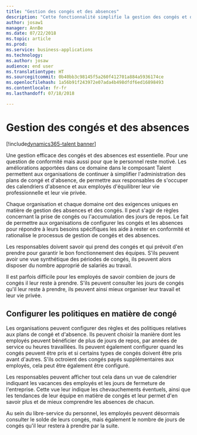 ```yaml
---
title: "Gestion des congés et des absences"
description: "Cette fonctionnalité simplifie la gestion des congés et des absences dans Talent."
author: josaw1
manager: AnnBe
ms.date: 07/22/2018
ms.topic: article
ms.prod: 
ms.service: business-applications
ms.technology: 
ms.author: josaw
audience: end user
ms.translationtype: HT
ms.sourcegitcommit: 0b40bb3c98145f5a260f412701a884a5936174ce
ms.openlocfilehash: 1a56b91f243972e07ada4b498dfdf6ed16898493
ms.contentlocale: fr-fr
ms.lasthandoff: 07/18/2018

---
```


# <a name="leave-and-absence-management"></a>Gestion des congés et des absences

[!include[dynamics365-talent banner](../includes/dynamics365-talent.md)]

Une gestion efficace des congés et des absences est essentielle. Pour une question de conformité mais aussi pour que le personnel reste motivé. Les améliorations apportées dans ce domaine dans le composant Talent permettent aux organisations de continuer à simplifier l'administration des plans de congé et d'absence, de permettre aux responsables de s'occuper des calendriers d'absence et aux employés d'équilibrer leur vie professionnelle et leur vie privée.

Chaque organisation et chaque domaine ont des exigences uniques en matière de gestion des absences et des congés. Il peut s'agir de règles concernant la prise de congés ou l'accumulation des jours de repos. Le fait de permettre aux organisations de configurer les congés et les absences pour répondre à leurs besoins spécifiques les aide à rester en conformité et rationalise le processus de gestion de congés et des absences.

Les responsables doivent savoir qui prend des congés et qui prévoit d'en prendre pour garantir le bon fonctionnement des équipes. S'ils peuvent avoir une vue synthétique des périodes de congés, ils peuvent alors disposer du nombre approprié de salariés au travail. 

Il est parfois difficile pour les employés de savoir combien de jours de congés il leur reste à prendre. S'ils peuvent consulter les jours de congés qu'il leur reste à prendre, ils peuvent ainsi mieux organiser leur travail et leur vie privée. 

## <a name="configure-time-off-policies"></a>Configurer les politiques en matière de congé

Les organisations peuvent configurer des règles et des politiques relatives aux plans de congé et d'absence. Ils peuvent choisir la manière dont les employés peuvent bénéficier de plus de jours de repos, par années de service ou heures travaillées. Ils peuvent également configurer quand les congés peuvent être pris et si certains types de congés doivent être pris avant d'autres.
S'ils octroient des congés payés supplémentaires aux employés, cela peut être également être configuré.

Les responsables peuvent afficher tout cela dans un vue de calendrier indiquant les vacances des employés et les jours de fermeture de l'entreprise. Cette vue leur indique les chevauchements éventuels, ainsi que les tendances de leur équipe en matière de congés et leur permet d'en savoir plus et de mieux comprendre les absences de chacun. 

Au sein du libre-service du personnel, les employés peuvent désormais consulter le solde de leurs congés, mais également le nombre de jours de congés qu'il leur restera à prendre par la suite.

<!--
## Status
### Development status
Generally available
#### Target timeframe
September or later
-->

